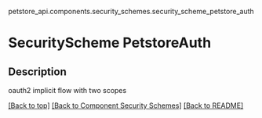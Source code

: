 petstore_api.components.security_schemes.security_scheme_petstore_auth
# SecurityScheme PetstoreAuth

## Description
oauth2 implicit flow with two scopes

[[Back to top]](#top) [[Back to Component Security Schemes]](../../../README.md#Component-Security-Schemes) [[Back to README]](../../../README.md)
